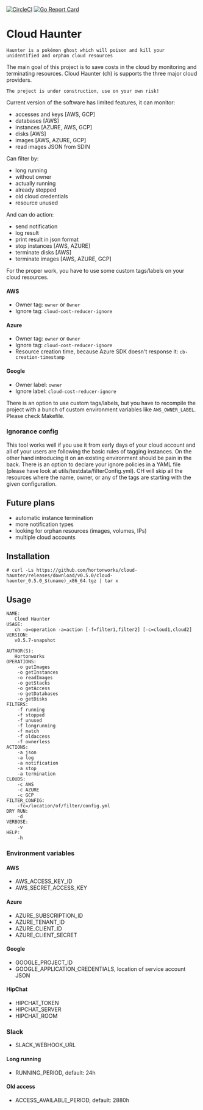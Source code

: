 [![CircleCI](https://circleci.com/gh/hortonworks/cloud-haunter.svg?style=shield)](https://circleci.com/gh/hortonworks/cloud-haunter) [![Go Report Card](https://goreportcard.com/badge/github.com/hortonworks/cloud-haunter)](https://goreportcard.com/report/github.com/hortonworks/cloud-haunter)

# Cloud Haunter

`Haunter is a pokémon ghost which will poison and kill your unidentified and orphan cloud resources`
 
The main goal of this project is to save costs in the cloud by monitoring and terminating resources.
Cloud Haunter (ch) is supports the three major cloud providers.

`The project is under construction, use on your own risk!`

Current version of the software has limited features, it can monitor:
 * accesses and keys [AWS, GCP]
 * databases [AWS]
 * instances [AZURE, AWS, GCP]
 * disks [AWS]
 * images [AWS, AZURE, GCP]
 * read images JSON from SDIN

Can filter by:
 * long running
 * without owner
 * actually running
 * already stopped
 * old cloud credentials
 * resource unused

And can do action:
 * send notification
 * log result
 * print result in json format
 * stop instances [AWS, AZURE]
 * terminate disks [AWS]
 * terminate images [AWS, AZURE, GCP]

For the proper work, you have to use some custom tags/labels on your cloud resources.

#### AWS
 * Owner tag: `owner` or `Owner`
 * Ignore tag: `cloud-cost-reducer-ignore`

#### Azure
 * Owner tag: `owner` or `Owner`
 * Ignore tag: `cloud-cost-reducer-ignore`
 * Resource creation time, because Azure SDK doesn't response it: `cb-creation-timestamp`

#### Google
 * Owner label: `owner`
 * Ignore label: `cloud-cost-reducer-ignore`

There is an option to use custom tags/labels, but you have to recompile the project with a bunch of custom environment variables like `AWS_OWNER_LABEL`. Please check Makefile.

### Ignorance config

This tool works well if you use it from early days of your cloud account and all of your users are following the basic rules of tagging instances. On the other hand introducing it on an existing environment should be pain in the back.
There is an option to declare your ignore policies in a YAML file (please have look at utils/testdata/filterConfig.yml).
CH will skip all the resources where the name, owner, or any of the tags are starting with the given configuration.

## Future plans
 * automatic instance termination
 * more notification types
 * looking for orphan resources (images, volumes, IPs)
 * multiple cloud accounts

## Installation

`# curl -Ls https://github.com/hortonworks/cloud-haunter/releases/download/v0.5.0/cloud-haunter_0.5.0_$(uname)_x86_64.tgz | tar x`

## Usage

```
NAME:
   Cloud Haunter
USAGE:
   ch -o=operation -a=action [-f=filter1,filter2] [-c=cloud1,cloud2]
VERSION:
   v0.5.7-snapshot

AUTHOR(S):
   Hortonworks
OPERATIONS:
	-o getImages
	-o getInstances
	-o readImages
	-o getStacks
	-o getAccess
	-o getDatabases
	-o getDisks
FILTERS:
	-f running
	-f stopped
	-f unused
	-f longrunning
	-f match
	-f oldaccess
	-f ownerless
ACTIONS:
	-a json
	-a log
	-a notification
	-a stop
	-a termination
CLOUDS:
	-c AWS
	-c AZURE
	-c GCP
FILTER_CONFIG:
	-fc=/location/of/filter/config.yml
DRY RUN:
	-d
VERBOSE:
	-v
HELP:
	-h
```

### Environment variables

#### AWS
 * AWS_ACCESS_KEY_ID
 * AWS_SECRET_ACCESS_KEY

#### Azure
 * AZURE_SUBSCRIPTION_ID
 * AZURE_TENANT_ID
 * AZURE_CLIENT_ID
 * AZURE_CLIENT_SECRET

#### Google
 * GOOGLE_PROJECT_ID
 * GOOGLE_APPLICATION_CREDENTIALS, location of service account JSON 

#### HipChat
 * HIPCHAT_TOKEN
 * HIPCHAT_SERVER
 * HIPCHAT_ROOM

### Slack
 * SLACK_WEBHOOK_URL

#### Long running
 * RUNNING_PERIOD, default: 24h

#### Old access
 * ACCESS_AVAILABLE_PERIOD, default: 2880h
